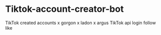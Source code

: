 # Tiktok-account-creator-bot
TikTok created accounts x gorgon x ladon x argus TikTok api login follow like
